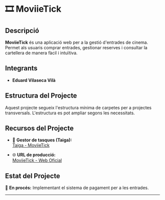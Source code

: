 # 🎞 MoviieTick

## Descripció  
**MoviieTick** és una aplicació web per a la gestió d'entrades de cinema. Permet als usuaris comprar entrades, gestionar reserves i consultar la cartellera de manera fàcil i intuïtiva.

## Integrants  
- **Eduard Vilaseca Vilà**  

## Estructura del Projecte  
Aquest projecte segueix l'estructura mínima de carpetes per a projectes transversals. L'estructura es pot ampliar segons les necessitats.

## Recursos del Projecte  

- 📌 **Gestor de tasques (Taiga):**  
  [Taiga - MoviieTick](https://tree.taiga.io/project/eduardv1-transversal-cinema/timeline)  

- 🌐 **URL de producció:**  
  [MoviieTick - Web Oficial](http://moviietick.daw.inspedralbes.cat/)  

## Estat del Projecte  
📌 **En procés:** Implementant el sistema de pagament per a les entrades.

---



